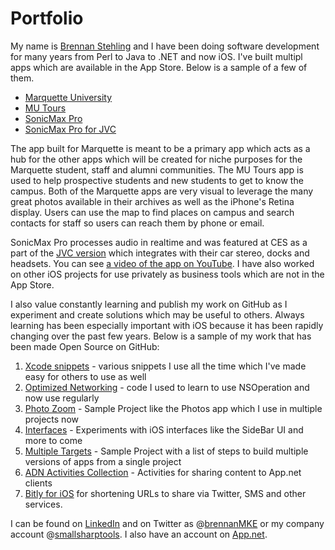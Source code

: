 Portfolio
=========

My name is [Brennan Stehling](http://www.linkedin.com/in/smallsharptools/) and I have been doing software development for many years from Perl to Java to .NET and now iOS. I've built multipl apps which are available in the App Store. Below is a sample of a few of them.

* [Marquette University](https://itunes.apple.com/us/app/marquette-university/id530216413?mt=8) 
* [MU Tours](https://itunes.apple.com/us/app/mu-tours/id630099239?mt=8)
* [SonicMax Pro](https://itunes.apple.com/us/app/sonicmax-pro/id478366186?mt=8)
* [SonicMax Pro for JVC](https://itunes.apple.com/us/app/sonicmax-pro-for-jvc/id496329233?mt=8)

The app built for Marquette is meant to be a primary app which acts as a hub for the other apps which will be created for niche purposes for the Marquette student, staff and alumni communities. The MU Tours app is used to help prospective students and new students to get to know the campus. Both of the Marquette apps are very visual to leverage the many great photos available in their archives as well as the iPhone's Retina display. Users can use the map to find places on campus and search contacts for staff so users can reach them by phone or email.

SonicMax Pro processes audio in realtime and was featured at CES as a part of the [JVC version](http://sonicmax.jvc.com/) which  integrates with their car stereo, docks and headsets.  You can see [a video of the app on YouTube](http://www.youtube.com/watch?v=EQXp5PGolRg). I have also worked on other iOS projects for  use privately as business tools which are not in the App Store.

I also value constantly learning and publish my work on GitHub as I experiment and create solutions which may be useful to others. Always learning has been especially important with iOS because it has been rapidly changing over the past few years. Below is a sample of my work that has been made Open Source on GitHub:

1. [Xcode snippets](https://github.com/brennanMKE/Xcode4CodeSnippets) - various snippets I use all the time which I've made easy for others to use as well
2. [Optimized Networking](https://github.com/brennanMKE/OptimizedNetworking) - code I used to learn to use NSOperation and now use regularly
3. [Photo Zoom](https://github.com/brennanMKE/PhotoZoom) - Sample Project like the Photos app which I use in multiple projects now
4. [Interfaces](https://github.com/brennanMKE/Interfaces) - Experiments with iOS interfaces like the SideBar UI and more to come
5. [Multiple Targets](https://github.com/brennanMKE/MultipleTargets) - Sample Project with a list of steps to build multiple versions of apps from a single project
6. [ADN Activities Collection](https://github.com/brennanMKE/ADNActivityCollection) - Activities for sharing content to App.net clients
7. [Bitly for iOS](https://github.com/brennanMKE/BitlyForiOS) for shortening URLs to share via Twitter, SMS and other services.

I can be found on [LinkedIn](http://www.linkedin.com/in/smallsharptools/) and on Twitter as @[brennanMKE](https://twitter.com/brennanMKE) or my company account @[smallsharptools](https://twitter.com/smallsharptools). I also have an account on [App.net](https://alpha.app.net/smallsharptools).
